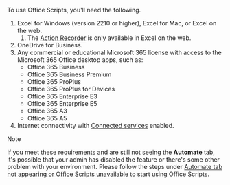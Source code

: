 To use Office Scripts, you'll need the following.

1. Excel for Windows (version 2210 or higher), Excel for Mac, or Excel on the web.
    1. The [Action Recorder](../overview/excel.md#action-recorder-web-only) is only available in Excel on the web.
1. OneDrive for Business.
1. Any commercial or educational Microsoft 365 license with access to the Microsoft 365 Office desktop apps, such as:
    - Office 365 Business
    - Office 365 Business Premium
    - Office 365 ProPlus
    - Office 365 ProPlus for Devices
    - Office 365 Enterprise E3
    - Office 365 Enterprise E5
    - Office 365 A3
    - Office 365 A5
1. Internet connectivity with [Connected services](/deployoffice/privacy/connected-experiences) enabled.

> [!NOTE]
> If you meet these requirements and are still not seeing the **Automate** tab, it's possible that your admin has disabled the feature or there's some other problem with your environment. Please follow the steps under [Automate tab not appearing or Office Scripts unavailable](../testing/troubleshooting.md#automate-tab-not-appearing-or-office-scripts-unavailable) to start using Office Scripts.
